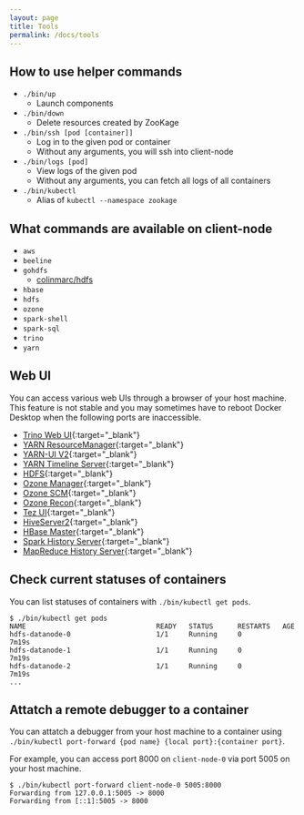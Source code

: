```yaml
---
layout: page
title: Tools
permalink: /docs/tools
---
```


## How to use helper commands

* `./bin/up`
    * Launch components
* `./bin/down`
    * Delete resources created by ZooKage
* `./bin/ssh [pod [container]]`
    * Log in to the given pod or container
    * Without any arguments, you will ssh into client-node
* `./bin/logs [pod]`
    * View logs of the given pod
    * Without any arguments, you can fetch all logs of all containers
* `./bin/kubectl`
    * Alias of `kubectl --namespace zookage`

## What commands are available on client-node

* `aws`
* `beeline`
* `gohdfs`
    * [colinmarc/hdfs](https://github.com/colinmarc/hdfs)
* `hbase`
* `hdfs`
* `ozone`
* `spark-shell`
* `spark-sql`
* `trino`
* `yarn`

## Web UI

You can access various web UIs through a browser of your host machine. This feature is not stable and you may sometimes have to reboot Docker Desktop when the following ports are inaccessible.

* [Trino Web UI](http://localhost:8080/ui/){:target="_blank"}
* [YARN ResourceManager](http://localhost:8088/cluster){:target="_blank"}
* [YARN-UI V2](http://localhost:8088/ui2/){:target="_blank"}
* [YARN Timeline Server](http://localhost:8188/applicationhistory){:target="_blank"}
* [HDFS](http://localhost:9870/){:target="_blank"}
* [Ozone Manager](http://localhost:9874/#!/){:target="_blank"}
* [Ozone SCM](http://localhost:9876/#!/){:target="_blank"}
* [Ozone Recon](http://localhost:9888/#/Overview){:target="_blank"}
* [Tez UI](http://localhost:9999/tez-ui/){:target="_blank"}
* [HiveServer2](http://localhost:10002/){:target="_blank"}
* [HBase Master](http://localhost:16010/master-status){:target="_blank"}
* [Spark History Server](http://localhost:18080/){:target="_blank"}
* [MapReduce History Server](http://localhost:19888/jobhistory){:target="_blank"}

## Check current statuses of containers

You can list statuses of containers with `./bin/kubectl get pods`.

```console
$ ./bin/kubectl get pods
NAME                                READY   STATUS      RESTARTS   AGE
hdfs-datanode-0                     1/1     Running     0          7m19s
hdfs-datanode-1                     1/1     Running     0          7m19s
hdfs-datanode-2                     1/1     Running     0          7m19s
...
```

## Attatch a remote debugger to a container

You can attatch a debugger from your host machine to a container using `./bin/kubectl port-forward {pod name} {local port}:{container port}`.

For example, you can access port 8000 on `client-node-0` via port 5005 on your host machine.

```console
$ ./bin/kubectl port-forward client-node-0 5005:8000
Forwarding from 127.0.0.1:5005 -> 8000
Forwarding from [::1]:5005 -> 8000
```
